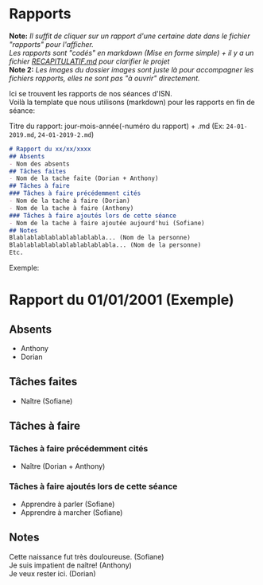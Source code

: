 # Rapports
**Note:** *Il suffit de cliquer sur un rapport d'une certaine date dans le fichier "rapports" pour l'afficher.  
Les rapports sont "codés" en markdown (Mise en forme simple) + il y a un fichier [RECAPITULATIF.md](https://github.com/ProjetIsn2019/Rapports/blob/master/RECAPITULATIF.md) pour clarifier le projet*  
**Note 2:** *Les images du dossier images sont juste là pour accompagner les fichiers rapports, elles ne sont pas "à ouvrir" directement.*

Ici se trouvent les rapports de nos séances d'ISN.  
Voilà la template que nous utilisons (markdown) pour les rapports en fin de séance:  

Titre du rapport: jour-mois-année(-numéro du rapport) + .md (Ex: `24-01-2019.md`, `24-01-2019-2.md`)
```markdown
# Rapport du xx/xx/xxxx
## Absents
- Nom des absents
## Tâches faites
- Nom de la tache faite (Dorian + Anthony)
## Tâches à faire
### Tâches à faire précédemment cités
- Nom de la tache à faire (Dorian)
- Nom de la tache à faire (Anthony)
### Tâches à faire ajoutés lors de cette séance
- Nom de la tache à faire ajoutée aujourd'hui (Sofiane)
## Notes
Blablablablablablablablabla... (Nom de la personne)
Blablablablablablablablablabla... (Nom de la personne)
Etc.
```

Exemple:

# Rapport du 01/01/2001 (Exemple)
## Absents
- Anthony
- Dorian
## Tâches faites
- Naître (Sofiane)
## Tâches à faire
### Tâches à faire précédemment cités
- Naître (Dorian + Anthony)
### Tâches à faire ajoutés lors de cette séance
- Apprendre à parler (Sofiane)
- Apprendre à marcher (Sofiane)
## Notes
Cette naissance fut très douloureuse. (Sofiane)  
Je suis impatient de naître! (Anthony)  
Je veux rester ici. (Dorian)
